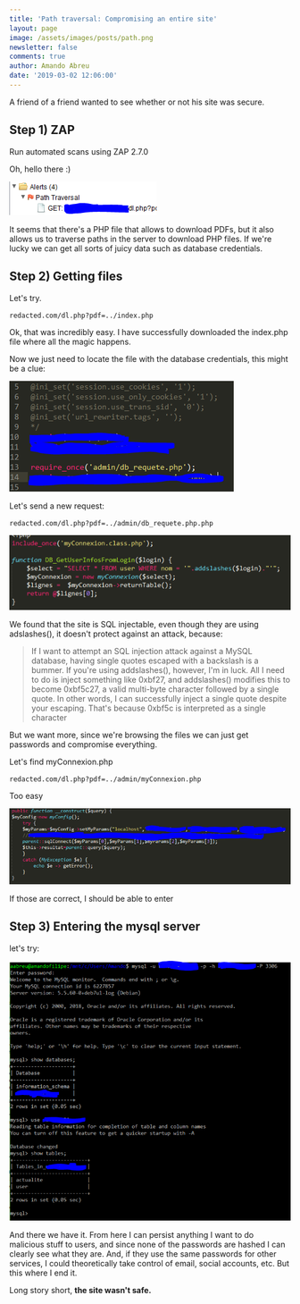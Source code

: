 ```yaml
---
title: 'Path traversal: Compromising an entire site'
layout: page
image: /assets/images/posts/path.png
newsletter: false
comments: true
author: Amando Abreu
date: '2019-03-02 12:06:00'
---
```

A friend of a friend wanted to see whether or not his site was secure.



## Step 1) ZAP

Run automated scans using ZAP 2.7.0

Oh, hello there :)

![](/assets/images/posts/path.png)

It seems that there's a PHP file that allows to download PDFs, but it also allows us to traverse paths in the server to download PHP files. If we're lucky we can get all sorts of juicy data such as database credentials. 

## Step 2) Getting files

Let's try.

```
redacted.com/dl.php?pdf=../index.php
```

Ok, that was incredibly easy. I have successfully downloaded the index.php file where all the magic happens.

Now we just need to locate the file with the database credentials, this might be a clue:

![](/assets/images/posts/db.png)

Let's send a new request:

```
redacted.com/dl.php?pdf=../admin/db_requete.php.php
```

![](/assets/images/posts/mysql2.png)

We found that the site is SQL injectable, even though they are using adslashes(), it doesn't protect against an attack, because:

> If I want to attempt an SQL injection attack against a MySQL database, having single quotes escaped with a backslash is a bummer. If you're using addslashes(), however, I'm in luck. All I need to do is inject something like 0xbf27, and addslashes() modifies this to become 0xbf5c27, a valid multi-byte character followed by a single quote. In other words, I can successfully inject a single quote despite your escaping. That's because 0xbf5c is interpreted as a single character

But we want more, since we're browsing the files we can just get passwords and compromise everything.

Let's find myConnexion.php

```
redacted.com/dl.php?pdf=../admin/myConnexion.php
```

Too easy

![](/assets/images/posts/passwords.png)

If those are correct, I should be able to enter

## Step 3) Entering the mysql server

let's try:

![](/assets/images/posts/mysql7.png)

And there we have it. From here I can persist anything I want to do malicious stuff to users, and since none of the passwords are hashed I can clearly see what they are. And, if they use the same passwords for other services, I could theoretically take control of email, social accounts, etc. But this where I end it.

Long story short, **the site wasn't safe.**
